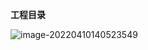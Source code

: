**工程目录**

![image-20220410140523549](https://dongger-typora.oss-cn-beijing.aliyuncs.com/typora/image-20220410140523549.png)